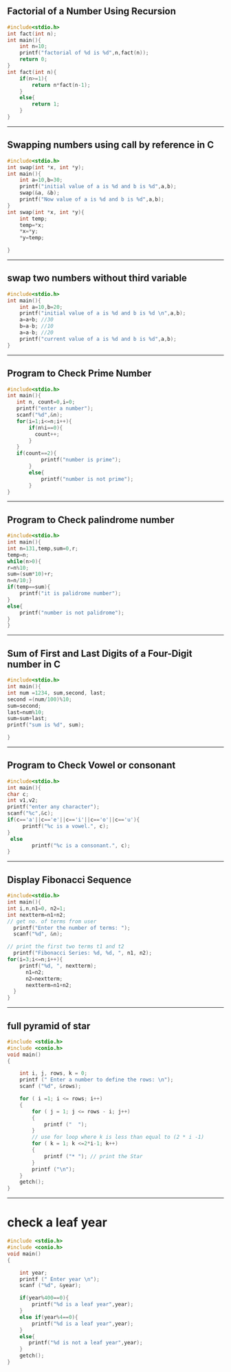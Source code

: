 ## Factorial of a Number Using Recursion

```c
#include<stdio.h>
int fact(int n);
int main(){
    int n=10;
    printf("factorial of %d is %d",n,fact(n));
    return 0;
}
int fact(int n){
    if(n>=1){
        return n*fact(n-1);
    }
    else{
        return 1;
    }
}
```

---

## Swapping numbers using call by reference in C

```c
#include<stdio.h>
int swap(int *x, int *y);
int main(){
    int a=10,b=30;
    printf("initial value of a is %d and b is %d",a,b);
    swap(&a, &b);
    printf("Now value of a is %d and b is %d",a,b);
}
int swap(int *x, int *y){
    int temp;
    temp=*x;
    *x=*y;
    *y=temp;

}
```

---

## swap two numbers without third variable

```c
#include<stdio.h>
int main(){
    int a=10,b=20;
    printf("initial value of a is %d and b is %d \n",a,b);
    a=a+b; //30
    b=a-b; //10
    a=a-b; //20
    printf("current value of a is %d and b is %d",a,b);
}
```

---

## Program to Check Prime Number

```c
#include<stdio.h>
int main(){
   int n, count=0,i=0;
   printf("enter a number");
   scanf("%d",&n);
   for(i=1;i<=n;i++){
       if(n%i==0){
         count++;
       }
   }
   if(count==2){
           printf("number is prime");
       }
       else{
           printf("number is not prime");
       }
}
```

---

## Program to Check palindrome number

```c
#include<stdio.h>
int main(){
int n=131,temp,sum=0,r;
temp=n;
while(n>0){
r=n%10;
sum=(sum*10)+r;
n=n/10;}
if(temp==sum){
    printf("it is palidrome number");
}
else{
    printf("number is not palidrome");
}
}
```

---

## Sum of First and Last Digits of a Four-Digit number in C

```c
#include<stdio.h>
int main(){
int num =1234, sum,second, last;
second =(num/100)%10;
sum=second;
last=num%10;
sum=sum+last;
printf("sum is %d", sum);

}
```

---

## Program to Check Vowel or consonant

```c
#include<stdio.h>
int main(){
char c;
int v1,v2;
printf("enter any character");
scanf("%c",&c);
if(c=='a'||c=='e'||c=='i'||c=='o'||c=='u'){
     printf("%c is a vowel.", c);
}
 else
        printf("%c is a consonant.", c);
}
```

---

## Display Fibonacci Sequence

```c
#include<stdio.h>
int main(){
int i,n,n1=0, n2=1;
int nextterm=n1+n2;
// get no. of terms from user
  printf("Enter the number of terms: ");
  scanf("%d", &n);

// print the first two terms t1 and t2
  printf("Fibonacci Series: %d, %d, ", n1, n2);
for(i=3;i<=n;i++){
    printf("%d, ", nextterm);
      n1=n2;
      n2=nextterm;
      nextterm=n1+n2;
  }
}
```

---

## full pyramid of star

```c
#include <stdio.h>
#include <conio.h>
void main()
{

    int i, j, rows, k = 0;
    printf (" Enter a number to define the rows: \n");
    scanf ("%d", &rows);

    for ( i =1; i <= rows; i++)
    {
        for ( j = 1; j <= rows - i; j++)
        {
            printf ("  ");
        }
        // use for loop where k is less than equal to (2 * i -1)
        for ( k = 1; k <=2*i-1; k++)
        {
            printf ("* "); // print the Star
        }
        printf ("\n");
    }
    getch();
}

```

---

# check a leaf year

```c
#include <stdio.h>
#include <conio.h>
void main()
{

    int year;
    printf (" Enter year \n");
    scanf ("%d", &year);

    if(year%400==0){
        printf("%d is a leaf year",year);
    }
    else if(year%4==0){
        printf("%d is a leaf year",year);
    }
    else{
       printf("%d is not a leaf year",year);
    }
    getch();
}

```
